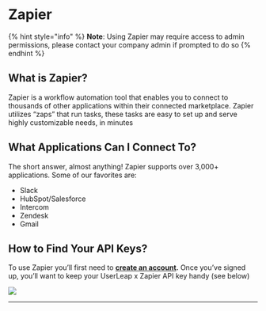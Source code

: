 # Zapier

{% hint style="info" %}
**Note**: Using Zapier may require access to admin permissions, please contact your company admin if prompted to do so
{% endhint %}

## **What is Zapier?**

Zapier is a workflow automation tool that enables you to connect to thousands of other applications within their connected marketplace. Zapier utilizes “zaps” that run tasks, these tasks are easy to set up and serve highly customizable needs, in minutes

## **What Applications Can I Connect To?**

The short answer, almost anything! Zapier supports over 3,000+ applications. Some of our favorites are: 

* Slack
* HubSpot/Salesforce
* Intercom
* Zendesk
* Gmail

## How to Find Your API Keys?

To use Zapier you’ll first need to [**create an account**](https://zapier.com/sign-up/)**.** Once you’ve signed up, you’ll want to keep your UserLeap x Zapier API key handy \(see below\)

![](https://p35.tr2.n0.cdn.getcloudapp.com/items/z8u6Zrde/46e22d6e-29e3-4474-a84d-431f3705c4b5.gif?v=03d41e8b417365ca4f90a1641f16ddbf)

  
****

